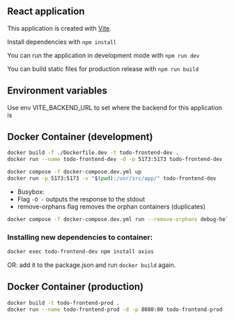 ## React application

This application is created with [Vite](https://vitest.dev/).

Install dependencies with `npm install`

You can run the application in development mode with `npm run dev`

You can build static files for production release with `npm run build`

## Environment variables

Use env VITE_BACKEND_URL to set where the backend for this application is

## Docker Container (development)

```bash
docker build -f ./Dockerfile.dev -t todo-frontend-dev .
docker run --name todo-frontend-dev -d -p 5173:5173 todo-frontend-dev
```

```bash
docker compose -f docker-compose.dev.yml up
docker run -p 5173:5173 -v "$(pwd):/usr/src/app/" todo-frontend-dev
```

- Busybox:
- Flag `-O -` outputs the response to the stdout
- remove-orphans flag removes the orphan containers (duplicates)

```bash
docker compose -f docker-compose.dev.yml run --remove-orphans debug-helper wget -O - http://app:5173
```

### Installing new dependencies to container:

```bash
docker exec todo-frontend-dev npm install axios
```

OR: add it to the package.json and run `docker build` again.

## Docker Container (production)

```bash
docker build -t todo-frontend-prod .
docker run --name todo-frontend-prod -d -p 8080:80 todo-frontend-prod
```
